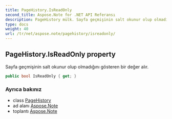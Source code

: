 ```yaml
---
title: PageHistory.IsReadOnly
second_title: Aspose.Note for .NET API Referansı
description: PageHistory mülk. Sayfa geçmişinin salt okunur olup olmadığını gösteren bir değer alır.
type: docs
weight: 40
url: /tr/net/aspose.note/pagehistory/isreadonly/
---
```

## PageHistory.IsReadOnly property

Sayfa geçmişinin salt okunur olup olmadığını gösteren bir değer alır.

```csharp
public bool IsReadOnly { get; }
```

### Ayrıca bakınız

* class [PageHistory](../)
* ad alanı [Aspose.Note](../../pagehistory/)
* toplantı [Aspose.Note](../../../)


